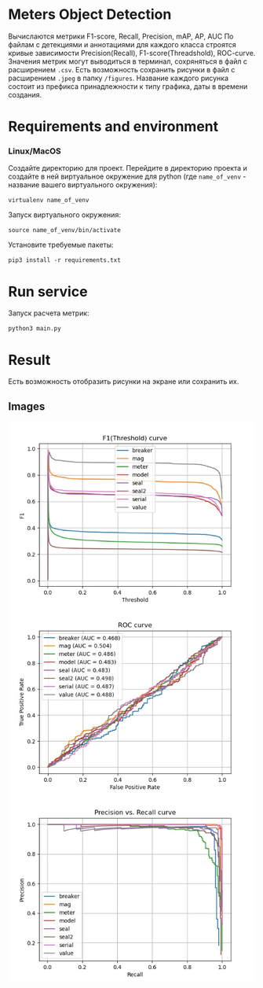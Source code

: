 # Meters Object Detection
Вычислаются метрики F1-score, Recall, Precision, mAP, AP, AUC
По файлам с детекциями и аннотациями для каждого класса строятся кривые зависимости Precision(Recall), F1-score(Threadshold), ROC-curve.
Значения метрик могут выводиться в терминал, сохряняться в файл с расширением `.csv`.
Есть возможность сохранить рисунки в файл с расширением `.jpeg` в папку `/figures`. Название каждого рисунка состоит из префикса принадлежности к типу графика, даты в времени создания.

# Requirements and environment

### Linux/MacOS
Создайте директорию для проект. Перейдите в директорию проекта и создайте в ней виртуальное окружение для python (где `name_of_venv` - название вашего виртуального окружения):
```console
virtualenv name_of_venv
```
Запуск виртуального окружения:
```console
source name_of_venv/bin/activate
```
Установите требуемые пакеты:
```console
pip3 install -r requirements.txt
```
# Run service
Запуск расчета метрик:
```console
python3 main.py
```
# Result
Есть возможность отобразить рисунки на экране или сохранить их.
## Images
<tr>
  <td><img src="figures/F1_2022-03-05_22:43:16.jpg"></td>
  <td><img src="figures/ROC_2022-03-05_22:43:16.jpg"></td>
  <td><img src="figures/RP_2022-03-05_22:43:16.jpg"></td>
</tr>
